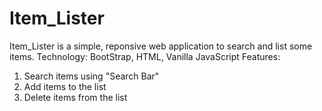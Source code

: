 # Item_Lister
Item_Lister is a simple, reponsive web application to search and list some items.
Technology: BootStrap, HTML, Vanilla JavaScript
Features: 
  1. Search items using "Search Bar"
  2. Add items to the list
  3. Delete items from the list
